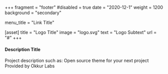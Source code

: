 +++
fragment = "footer"
#disabled = true
date = "2020-12-1"
weight = 1200
background = "secondary"

menu_title = "Link Title"

[asset]
  title = "Logo Title"
  image = "logo.svg"
  text = "Logo Subtext"
  url = "#"
+++

#### Description Title

Project description such as:
Open source theme for your next project
Provided by Okkur Labs
